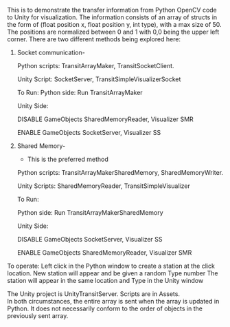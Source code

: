 This is to demonstrate the transfer information from Python OpenCV code to Unity for visualization.
The information consists of an array of structs in the form of (float position x, float position y, int type),
with a max size of 50. The positions are normalized between 0 and 1 with 0,0 being the upper left corner.
There are two different methods being explored here:
1) Socket communication-
   
   Python scripts: TransitArrayMaker, TransitSocketClient.
     
   Unity Script: SocketServer, TransitSimpleVisualizerSocket

   To Run: Python side:
   Run TransitArrayMaker
   
   Unity Side:
   
   DISABLE GameObjects SharedMemoryReader, Visualizer SMR
   
   ENABLE GameObjects SocketServer, Visualizer SS
   
3) Shared Memory-
   * This is the preferred method
     
   Python scripts: TransitArrayMakerSharedMemory, SharedMemoryWriter.
   
   Unity Scripts: SharedMemoryReader, TransitSimpleVisualizer
   
   To Run: 
  
   Python side: Run TransitArrayMakerSharedMemory
  
   Unity Side: 
  
   DISABLE GameObjects SocketServer, Visualizer SS

   ENABLE GameObjects SharedMemoryReader, Visualizer SMR
                     
To operate: Left click in the Python window to create a station at the click location.
New station will appear and be given a random Type number
The station will appear in the same location and Type in the Unity window
     

The Unity project is UnityTransitServer. Scripts are in Assets.   
In both circumstances, the entire array is sent when the array is updated in Python. It does not necessarily conform to the order of objects in the previously sent array.
